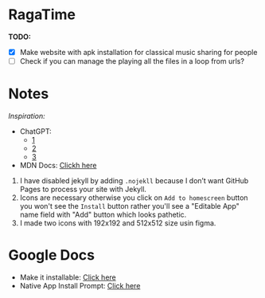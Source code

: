 # RagaTime

**TODO:**

- [x] Make website with apk installation for classical music sharing for people
- [ ] Check if you can manage the playing all the files in a loop from urls?

# Notes

_Inspiration:_

- ChatGPT:
  - [1](https://chatgpt.com/c/68e3ec14-cd48-832e-b764-b520e2302b27)
  - [2](https://chatgpt.com/c/68e0c2aa-0718-8321-a4ad-c23eff814151)
  - [3](https://chatgpt.com/c/68e4c57c-376c-8322-89e5-3e2412862d53)
- MDN Docs: [Clickh here](https://developer.mozilla.org/en-US/docs/Web/API/Window/beforeinstallprompt_event)

1. I have disabled jekyll by adding `.nojekll` because I don’t want GitHub Pages to process your site with Jekyll.
2. Icons are necessary otherwise you click on `Add to homescreen` button you won't see the `Install` button rather you'll see a "Editable App" name field with "Add" button which looks pathetic.
3. I made two icons with 192x192 and 512x512 size usin figma.

# Google Docs

- Make it installable: [Click here](https://web.dev/articles/codelab-make-installable)
- Native App Install Prompt: [Click here](https://developer.chrome.com/blog/app-install-banners-native)
